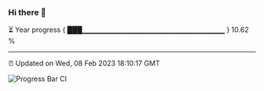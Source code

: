 ### Hi there 👋

⏳ Year progress { ███▁▁▁▁▁▁▁▁▁▁▁▁▁▁▁▁▁▁▁▁▁▁▁▁▁▁▁ } 10.62 %

---

⏰ Updated on Wed, 08 Feb 2023 18:10:17 GMT

![Progress Bar CI](https://github.com/Shyam-Makwana/GitHub-Actions-Demo/workflows/Progress%20Bar%20CI/badge.svg)
